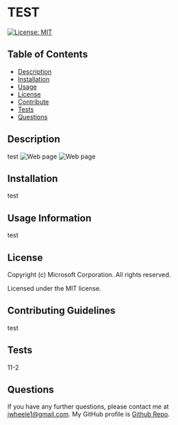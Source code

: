 # TEST
  [![License: MIT](https://img.shields.io/badge/License-MIT-yellow.svg)](https://opensource.org/licenses/MIT)
  ## Table of Contents
  * [Description](#Description)
  * [Installation](#Installation)
  * [Usage](#Usage)
  * [License](#License)
  * [Contribute](#Contribute)
  * [Tests](#Tests)
  * [Questions](#Questions)
  ## Description
  test
  ![Web page](assets/img/portfolio-index.png)
  ![Web page](assets/img/portfolio-portfolio.png)
  ## Installation
  test
  ## Usage Information
  test
  ## License
  Copyright (c) Microsoft Corporation. All rights reserved.
  
  Licensed under the MIT license.
  ## Contributing Guidelines
  test
  ## Tests
  11-2
  ## Questions
  If you have any further questions, please contact me at jwheele1@gmail.com.
  My GitHub profile is [Github Repo](https://github.com/jrtwheeler).
